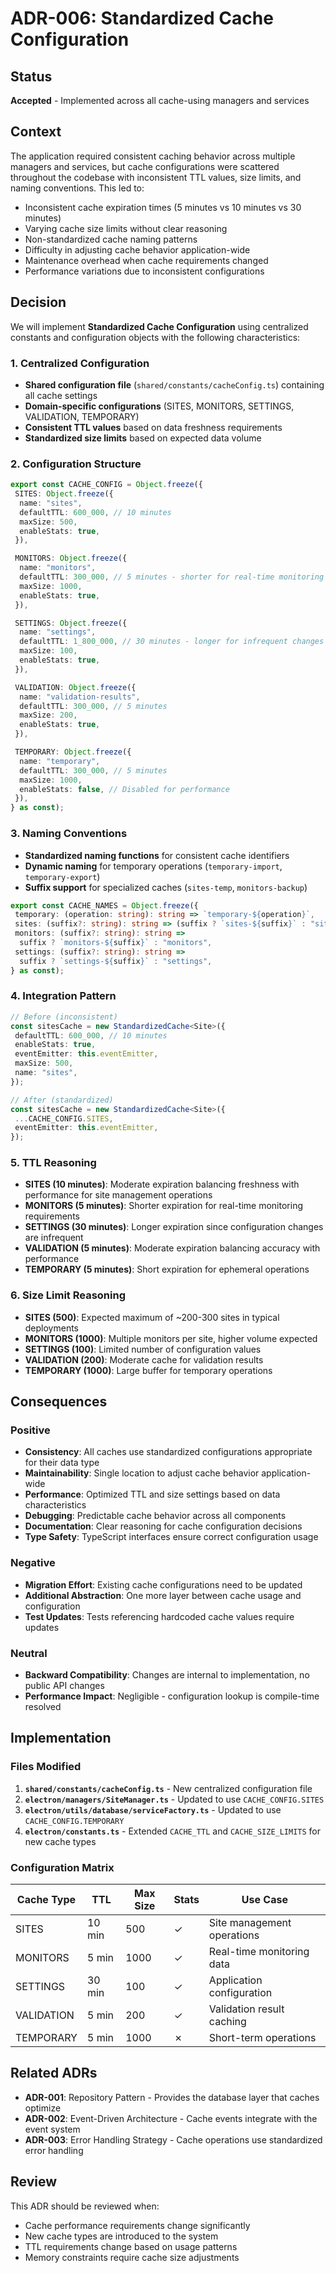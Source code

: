 # ADR-006: Standardized Cache Configuration

## Status

**Accepted** - Implemented across all cache-using managers and services

## Context

The application required consistent caching behavior across multiple managers and services, but cache configurations were scattered throughout the codebase with inconsistent TTL values, size limits, and naming conventions. This led to:

- Inconsistent cache expiration times (5 minutes vs 10 minutes vs 30 minutes)
- Varying cache size limits without clear reasoning
- Non-standardized cache naming patterns
- Difficulty in adjusting cache behavior application-wide
- Maintenance overhead when cache requirements changed
- Performance variations due to inconsistent configurations

## Decision

We will implement **Standardized Cache Configuration** using centralized constants and configuration objects with the following characteristics:

### 1. Centralized Configuration

- **Shared configuration file** (`shared/constants/cacheConfig.ts`) containing all cache settings
- **Domain-specific configurations** (SITES, MONITORS, SETTINGS, VALIDATION, TEMPORARY)
- **Consistent TTL values** based on data freshness requirements
- **Standardized size limits** based on expected data volume

### 2. Configuration Structure

```typescript
export const CACHE_CONFIG = Object.freeze({
 SITES: Object.freeze({
  name: "sites",
  defaultTTL: 600_000, // 10 minutes
  maxSize: 500,
  enableStats: true,
 }),

 MONITORS: Object.freeze({
  name: "monitors",
  defaultTTL: 300_000, // 5 minutes - shorter for real-time monitoring
  maxSize: 1000,
  enableStats: true,
 }),

 SETTINGS: Object.freeze({
  name: "settings",
  defaultTTL: 1_800_000, // 30 minutes - longer for infrequent changes
  maxSize: 100,
  enableStats: true,
 }),

 VALIDATION: Object.freeze({
  name: "validation-results",
  defaultTTL: 300_000, // 5 minutes
  maxSize: 200,
  enableStats: true,
 }),

 TEMPORARY: Object.freeze({
  name: "temporary",
  defaultTTL: 300_000, // 5 minutes
  maxSize: 1000,
  enableStats: false, // Disabled for performance
 }),
} as const);
```

### 3. Naming Conventions

- **Standardized naming functions** for consistent cache identifiers
- **Dynamic naming** for temporary operations (`temporary-import`, `temporary-export`)
- **Suffix support** for specialized caches (`sites-temp`, `monitors-backup`)

```typescript
export const CACHE_NAMES = Object.freeze({
 temporary: (operation: string): string => `temporary-${operation}`,
 sites: (suffix?: string): string => (suffix ? `sites-${suffix}` : "sites"),
 monitors: (suffix?: string): string =>
  suffix ? `monitors-${suffix}` : "monitors",
 settings: (suffix?: string): string =>
  suffix ? `settings-${suffix}` : "settings",
} as const);
```

### 4. Integration Pattern

```typescript
// Before (inconsistent)
const sitesCache = new StandardizedCache<Site>({
 defaultTTL: 600_000, // 10 minutes
 enableStats: true,
 eventEmitter: this.eventEmitter,
 maxSize: 500,
 name: "sites",
});

// After (standardized)
const sitesCache = new StandardizedCache<Site>({
 ...CACHE_CONFIG.SITES,
 eventEmitter: this.eventEmitter,
});
```

### 5. TTL Reasoning

- **SITES (10 minutes)**: Moderate expiration balancing freshness with performance for site management operations
- **MONITORS (5 minutes)**: Shorter expiration for real-time monitoring requirements
- **SETTINGS (30 minutes)**: Longer expiration since configuration changes are infrequent
- **VALIDATION (5 minutes)**: Moderate expiration balancing accuracy with performance
- **TEMPORARY (5 minutes)**: Short expiration for ephemeral operations

### 6. Size Limit Reasoning

- **SITES (500)**: Expected maximum of ~200-300 sites in typical deployments
- **MONITORS (1000)**: Multiple monitors per site, higher volume expected
- **SETTINGS (100)**: Limited number of configuration values
- **VALIDATION (200)**: Moderate cache for validation results
- **TEMPORARY (1000)**: Large buffer for temporary operations

## Consequences

### Positive

- **Consistency**: All caches use standardized configurations appropriate for their data type
- **Maintainability**: Single location to adjust cache behavior application-wide
- **Performance**: Optimized TTL and size settings based on data characteristics
- **Debugging**: Predictable cache behavior across all components
- **Documentation**: Clear reasoning for cache configuration decisions
- **Type Safety**: TypeScript interfaces ensure correct configuration usage

### Negative

- **Migration Effort**: Existing cache configurations need to be updated
- **Additional Abstraction**: One more layer between cache usage and configuration
- **Test Updates**: Tests referencing hardcoded cache values require updates

### Neutral

- **Backward Compatibility**: Changes are internal to implementation, no public API changes
- **Performance Impact**: Negligible - configuration lookup is compile-time resolved

## Implementation

### Files Modified

1. **`shared/constants/cacheConfig.ts`** - New centralized configuration file
2. **`electron/managers/SiteManager.ts`** - Updated to use `CACHE_CONFIG.SITES`
3. **`electron/utils/database/serviceFactory.ts`** - Updated to use `CACHE_CONFIG.TEMPORARY`
4. **`electron/constants.ts`** - Extended `CACHE_TTL` and `CACHE_SIZE_LIMITS` for new cache types

### Configuration Matrix

| Cache Type | TTL    | Max Size | Stats | Use Case                   |
| ---------- | ------ | -------- | ----- | -------------------------- |
| SITES      | 10 min | 500      | ✓     | Site management operations |
| MONITORS   | 5 min  | 1000     | ✓     | Real-time monitoring data  |
| SETTINGS   | 30 min | 100      | ✓     | Application configuration  |
| VALIDATION | 5 min  | 200      | ✓     | Validation result caching  |
| TEMPORARY  | 5 min  | 1000     | ✗     | Short-term operations      |

## Related ADRs

- **ADR-001**: Repository Pattern - Provides the database layer that caches optimize
- **ADR-002**: Event-Driven Architecture - Cache events integrate with the event system
- **ADR-003**: Error Handling Strategy - Cache operations use standardized error handling

## Review

This ADR should be reviewed when:

- Cache performance requirements change significantly
- New cache types are introduced to the system
- TTL requirements change based on usage patterns
- Memory constraints require cache size adjustments
